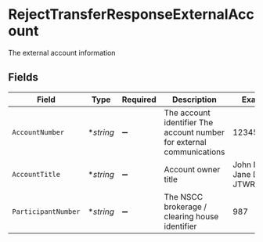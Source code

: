 # RejectTransferResponseExternalAccount

The external account information


## Fields

| Field                                                                 | Type                                                                  | Required                                                              | Description                                                           | Example                                                               |
| --------------------------------------------------------------------- | --------------------------------------------------------------------- | --------------------------------------------------------------------- | --------------------------------------------------------------------- | --------------------------------------------------------------------- |
| `AccountNumber`                                                       | **string*                                                             | :heavy_minus_sign:                                                    | The account identifier The account number for external communications | 1234567890                                                            |
| `AccountTitle`                                                        | **string*                                                             | :heavy_minus_sign:                                                    | Account owner title                                                   | John Doe & Jane Doe JTWROS                                            |
| `ParticipantNumber`                                                   | **string*                                                             | :heavy_minus_sign:                                                    | The NSCC brokerage / clearing house identifier                        | 987                                                                   |
